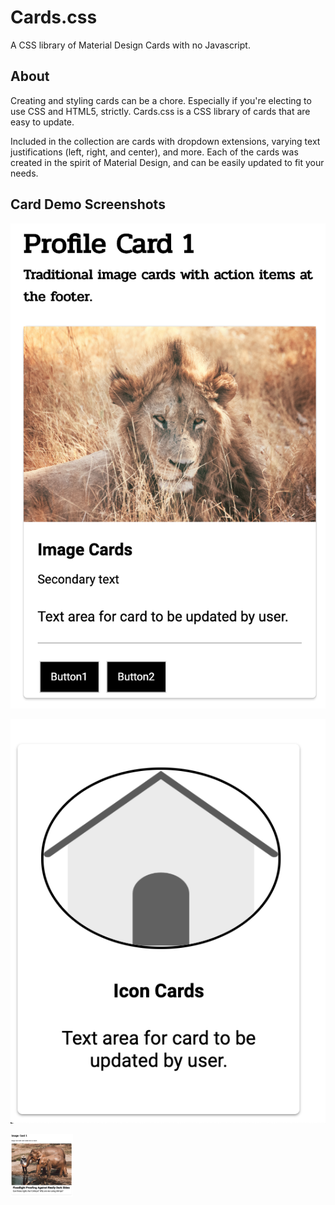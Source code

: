 # Cards.css
A CSS library of Material Design Cards with no Javascript.

## About

Creating and styling cards can be a chore. Especially if you're electing to use CSS and HTML5, strictly. Cards.css is a CSS library of cards that are easy to update.

Included in the collection are cards with dropdown extensions, varying text justifications (left, right, and center), and more. Each of the cards was created in the spirit of Material Design, and can be easily updated to fit your needs.

## Card Demo Screenshots

![alt text](sources/images/cardImage/profileCard1Ex.png "Profile Card Screenshot")

![alt text](sources/images/cardImage/iconCard.png "Icon Card Screenshot")

<!-- ![](sources/images/cardImage/imageCard1.png =100x100) -->

<img src="sources/images/cardImage/imageCard1.png" alt="alt text" width="100" height="100">